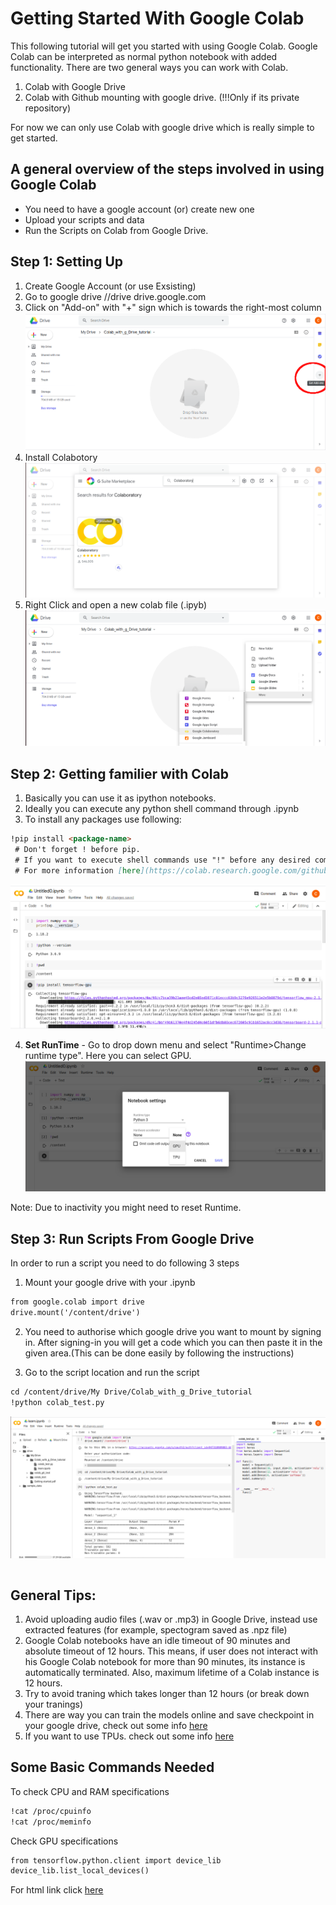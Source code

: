 # Getting Started With Google Colab
 
This following tutorial will get you started with using Google Colab. 
Google Colab can be interpreted as normal python notebook with added functionality. There are two general ways you can work with Colab.

1. Colab with Google Drive
2. Colab with Github mounting with google drive. (!!!Only if its private repository)

For now we can only use Colab with google drive which is really simple to get started. 

## A general overview of the steps involved in using Google Colab
- You need to have a google account (or) create new one
- Upload your scripts and data
- Run the Scripts on Colab from Google Drive.



## Step 1: Setting Up
1. Create Google Account (or use Exsisting)
2. Go to google drive //drive drive.google.com
3. Click on "Add-on" with "+" sign which is towards the right-most column
![Add on](/images/setting_up_01.png)
4. Install Colabotory
![Install Colabotory](/images/setting_up_02.png)
5. Right Click and open a new colab file (.ipyb)
![newFIle](/images/setting_up_03.png)


## Step 2: Getting familier with Colab

1. Basically you can use it as ipython notebooks.
2. Ideally you can execute any python shell command through .ipynb 
3. To install any packages use following:
```markdown
!pip install <package-name> 
 # Don't forget ! before pip. 
 # If you want to execute shell commands use "!" before any desired command
 # For more information [here](https://colab.research.google.com/github/jakevdp/PythonDataScienceHandbook/blob/master/notebooks/01.05-IPython-And-Shell-Commands.ipynb)
```
![usingcolab01](/images/colab_basics_01.png)

4. **Set RunTime** - Go to drop down menu and select "Runtime>Change runtime type". Here you can select GPU.
![usingcolab01](/images/colab_basics_02.png)

Note: Due to inactivity you might need to reset Runtime.

## Step 3: Run Scripts From Google Drive

In order to run a script you need to do following 3 steps
1. Mount your google drive with your .ipynb 
```markdown
from google.colab import drive
drive.mount('/content/drive')
```

2. You need to authorise which google drive you want to mount by signing in. After signing-in you will get a code which you can then paste it in the given area.(This can be done easily by following the instructions)

3. Go to the script location and run the script
```markdown
cd /content/drive/My Drive/Colab_with_g_Drive_tutorial
!python colab_test.py
```
![usingcolab01](/images/colab_basics_03.png)
```markdown
```

## General Tips:
1. Avoid uploading audio files (.wav or .mp3) in Google Drive, instead use extracted features (for example, spectogram saved as .npz file)
2. Google Colab notebooks have an idle timeout of 90 minutes and absolute timeout of 12 hours. This means, if user does not interact with his Google Colab notebook for more than 90 minutes, its instance is automatically terminated. Also, maximum lifetime of a Colab instance is 12 hours.
3. Try to avoid traning which takes longer than 12 hours (or break down your tranings)
4. There are way you can train the models online and save checkpoint in your google drive, check out some info [here](https://mc.ai/how-to-save-and-upload-deep-learning-machine-learning-models-in-google-colab-using-google-drive/)
5. If you want to use TPUs. check out some info  [here](https://www.dlology.com/blog/how-to-train-keras-model-x20-times-faster-with-tpu-for-free/)

## Some Basic Commands Needed

To check CPU and RAM specifications
```markdown
!cat /proc/cpuinfo
!cat /proc/meminfo
```


Check GPU specifications
```markdown
from tensorflow.python.client import device_lib
device_lib.list_local_devices()
```

For html link click [here](https://christon-ragavan.github.io/Getting-Started-With-Colab/)

